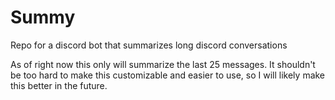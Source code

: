 # Summy
Repo for a discord bot that summarizes long discord conversations

As of right now this only will summarize the last 25 messages. It shouldn't be too hard to make this customizable and easier to use, so I will likely make this better in the future.
